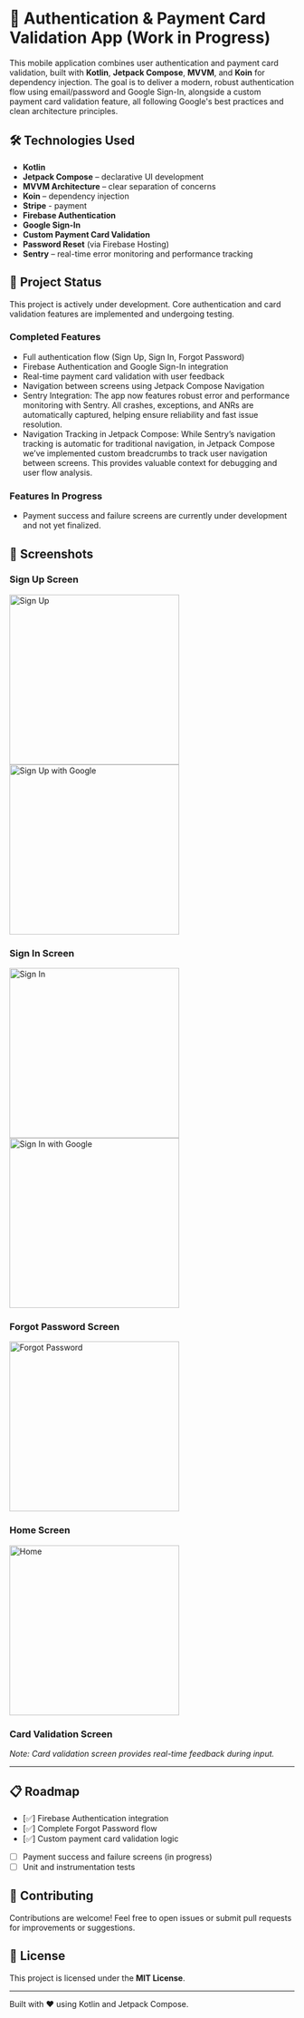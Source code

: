 # 🔐 Authentication & Payment Card Validation App (Work in Progress)

This mobile application combines user authentication and payment card validation, built with **Kotlin**, **Jetpack Compose**, **MVVM**, and **Koin** for dependency injection. The goal is to deliver a modern, robust authentication flow using email/password and Google Sign-In, alongside a custom payment card validation feature, all following Google's best practices and clean architecture principles.

## 🛠️ Technologies Used

- **Kotlin**
- **Jetpack Compose** – declarative UI development
- **MVVM Architecture** – clear separation of concerns
- **Koin** – dependency injection
- **Stripe** - payment
- **Firebase Authentication**
- **Google Sign-In**
- **Custom Payment Card Validation**
- **Password Reset** (via Firebase Hosting)
- **Sentry** – real-time error monitoring and performance tracking

## 🚧 Project Status

This project is actively under development. Core authentication and card validation features are implemented and undergoing testing.

### Completed Features

- Full authentication flow (Sign Up, Sign In, Forgot Password)
- Firebase Authentication and Google Sign-In integration
- Real-time payment card validation with user feedback
- Navigation between screens using Jetpack Compose Navigation
- Sentry Integration: The app now features robust error and performance monitoring with Sentry. All crashes, exceptions, and ANRs are automatically captured, helping ensure reliability and fast issue resolution.
- Navigation Tracking in Jetpack Compose: While Sentry’s navigation tracking is automatic for traditional navigation, in Jetpack Compose we’ve implemented custom breadcrumbs to track user navigation between screens. This provides valuable context for debugging and user flow analysis.

### Features In Progress

- Payment success and failure screens are currently under development and not yet finalized.

## 📱 Screenshots

### Sign Up Screen

<img src="app/src/main/java/com/example/authapp/assets/screenshots/signup.png" width="300" alt="Sign Up">

<img src="app/src/main/java/com/example/authapp/assets/screenshots/signingoogle.png" width="300" alt="Sign Up with Google">

### Sign In Screen

<img src="app/src/main/java/com/example/authapp/assets/screenshots/signin.png" width="300" alt="Sign In">

<img src="app/src/main/java/com/example/authapp/assets/screenshots/signingoogle.png" width="300" alt="Sign In with Google">

### Forgot Password Screen

<img src="app/src/main/java/com/example/authapp/assets/screenshots/forgotpassword.png" width="300" alt="Forgot Password">

### Home Screen

<img src="app/src/main/java/com/example/authapp/assets/screenshots/home.png" width="300" alt="Home">

### Card Validation Screen

*Note: Card validation screen provides real-time feedback during input.*

---

## 📋 Roadmap

- [✅] Firebase Authentication integration
- [✅] Complete Forgot Password flow
- [✅] Custom payment card validation logic
- [  ] Payment success and failure screens (in progress)
- [  ] Unit and instrumentation tests

## 🤝 Contributing

Contributions are welcome! Feel free to open issues or submit pull requests for improvements or suggestions.

## 📄 License

This project is licensed under the **MIT License**.

---

Built with ❤️ using Kotlin and Jetpack Compose.
